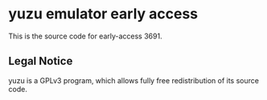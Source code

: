 yuzu emulator early access
=============

This is the source code for early-access 3691.

## Legal Notice

yuzu is a GPLv3 program, which allows fully free redistribution of its source code.